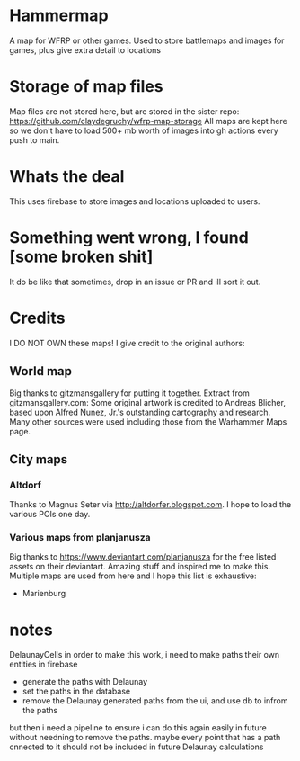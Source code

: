 # Hammermap
A map for WFRP or other games. Used to store battlemaps and images for games, plus give extra detail to locations

# Storage of map files
Map files are not stored here, but are stored in the sister repo:
https://github.com/claydegruchy/wfrp-map-storage
All maps are kept here so we don't have to load 500+ mb worth of images into gh actions every push to main.

# Whats the deal
This uses firebase to store images and locations uploaded to users.

# Something went wrong, I found [some broken shit] 
It do be like that sometimes, drop in an issue or PR and ill sort it out.


# Credits
I DO NOT OWN these maps! I give credit to the original authors:
## World map
Big thanks to gitzmansgallery for putting it together. Extract from gitzmansgallery.com:
Some original artwork is credited to Andreas Blicher, based upon Alfred Nunez, Jr.'s outstanding cartography and research. Many other sources were used including those from the Warhammer Maps page.

## City maps
### Altdorf
Thanks to Magnus Seter via http://altdorfer.blogspot.com. I hope to load the various POIs one day.
### Various maps from planjanusza
Big thanks to https://www.deviantart.com/planjanusza for the free listed assets on their deviantart. Amazing stuff and inspired me to make this. Multiple maps are used from here and I hope this list is exhaustive:
- Marienburg



# notes
DelaunayCells
in order to make this work, i need to make paths their own entities in firebase
- generate the paths with Delaunay
- set the paths in the database
- remove the Delaunay generated paths from the ui, and use db to infrom the paths

but then i need a pipeline to ensure i can do this again easily in future without needning to remove the paths.
maybe every point that has a path cnnected to it should not be included in future Delaunay calculations